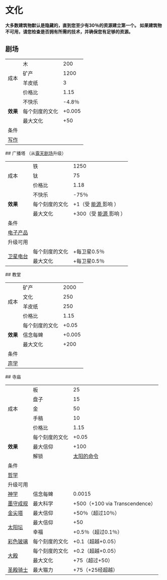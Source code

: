 # 文化
**大多数建筑物默认是隐藏的，直到您至少有30％的资源建立第一个。 如果建筑物不可用，请您检查是否拥有所需的技术，并确保您有足够的资源。**
## 剧场
<table class="wikitable">
	<tbody>
		<tr>
			<td rowspan="4" class="em">
							成本
			</td>
			<td>
							木
			</td>
			<td>
							200
			</td>
		</tr>
		<tr>
			<td>
						矿产
			</td>
			<td>
						1200
			</td>
		</tr>
		<tr>
			<td>
						羊皮纸
			</td>
			<td>
						3
			</td>
		</tr>
		<tr>
			<td>
						价格比
			</td>
			<td>
						1.15
			</td>
		</tr>
		<tr>
			<td rowspan="3">
				<strong>
							效果
				</strong>
			</td>
			<td>
						不快乐
			</td>
			<td>
						-4.8％
			</td>
		</tr>
		<tr>
			<td>
						每个刻度的文化
			</td>
			<td>
						+0.005
			</td>
		</tr>
		<tr>
			<td>
						最大文化
			</td>
			<td>
						+50
			</td>
		</tr>
		<tr>
			<td colspan="3" class="em">
						条件
			</td>
		</tr>
		<tr>
			<td colspan="3">
				<a href="#">
							写作
				</a>
			</td>
		</tr>
	</tbody>
</table>
## 广播塔
（从<a href="#">露天剧场</a>升级）
<table class="wikitable">
	<tbody>
		<tr>
			<td rowspan="3" class="em">
							成本
			</td>
			<td>
							铁
			</td>
			<td>
							1250
			</td>
		</tr>
		<tr>
			<td>
						钛
			</td>
			<td>
						75
			</td>
		</tr>
		<tr>
			<td>
						价格比
			</td>
			<td>
						1.18
			</td>
		</tr>
		<tr>
			<td rowspan="3">
				<strong>
							效果
				</strong>
			</td>
			<td>
						不快乐
			</td>
			<td>
						-75％
			</td>
		</tr>
		<tr>
			<td>
						每个刻度的文化
			</td>
			<td>
						+1（受
				<a href="#">
							能源
				</a>
						影响
						）
			</td>
		</tr>
		<tr>
			<td>
						最大文化
			</td>
			<td>
						+300（受
				<a href="#">
							能源
				</a>
						影响
						）
			</td>
		</tr>
		<tr>
			<td colspan="3" class="em">
						条件
			</td>
		</tr>
		<tr>
			<td colspan="3">
				<a href="#">
							电子产品
				</a>
			</td>
		</tr>
		<tr>
			<td colspan="3" class="em">
						升级可用
			</td>
		</tr>
		<tr>
			<td rowspan="2">
				<a href="#">
							卫星电台
				</a>
			</td>
			<td>
						每个刻度的文化
			</td>
			<td>
						+每卫星0.5％
			</td>
		</tr>
		<tr>
			<td>
						最大文化
			</td>
			<td>
						+每卫星0.5％
			</td>
		</tr>
	</tbody>
</table>
## 教堂
<table class="wikitable">
	<tbody>
		<tr>
			<td rowspan="4" class="em">
							成本
			</td>
			<td>
							矿产
			</td>
			<td>
							2000
			</td>
		</tr>
		<tr>
			<td>
						文化
			</td>
			<td>
						250
			</td>
		</tr>
		<tr>
			<td>
						羊皮纸
			</td>
			<td>
						250
			</td>
		</tr>
		<tr>
			<td>
						价格比
			</td>
			<td>
						1.15
			</td>
		</tr>
		<tr>
			<td rowspan="3">
				<strong>
							效果
				</strong>
			</td>
			<td>
						每个刻度的文化
			</td>
			<td>
						+0.05
			</td>
		</tr>
		<tr>
			<td>
						信念每蜱
			</td>
			<td>
						+0.005
			</td>
		</tr>
		<tr>
			<td>
						最大文化
			</td>
			<td>
						+200
			</td>
		</tr>
		<tr>
			<td colspan="3" class="em">
						条件
			</td>
		</tr>
		<tr>
			<td colspan="3">
				<a href="#">
							声学
				</a>
			</td>
		</tr>
	</tbody>
</table>
## 寺庙
<table class="wikitable">
	<tbody>
		<tr>
			<td rowspan="5" class="em">
							成本
			</td>
			<td>
							板
			</td>
			<td>
							25
			</td>
		</tr>
		<tr>
			<td>
						盘子
			</td>
			<td>
						15
			</td>
		</tr>
		<tr>
			<td>
						金
			</td>
			<td>
						50
			</td>
		</tr>
		<tr>
			<td>
						手稿
			</td>
			<td>
						10
			</td>
		</tr>
		<tr>
			<td>
						价格比
			</td>
			<td>
						1.15
			</td>
		</tr>
		<tr>
			<td rowspan="3">
				<strong>
							效果
				</strong>
			</td>
			<td>
						每个刻度的文化
			</td>
			<td>
						+0.05
			</td>
		</tr>
		<tr>
			<td>
						最大信仰
			</td>
			<td>
						+100
			</td>
		</tr>
		<tr>
			<td>
						解锁
			</td>
			<td>
				<a href="#">
							太阳的命令
				</a>
			</td>
		</tr>
		<tr>
			<td colspan="3" class="em">
						条件
			</td>
		</tr>
		<tr>
			<td colspan="3">
				<a href="#">
							哲学
				</a>
			</td>
		</tr>
		<tr>
			<td colspan="3" class="em">
						升级可用
			</td>
		</tr>
		<tr>
			<td>
				<a href="#">
							神学
				</a>
			</td>
			<td>
						信念每蜱
			</td>
			<td>
						0.0015
			</td>
		</tr>
		<tr>
			<td>
				<a href="#">
							墨守成规
				</a>
			</td>
			<td>
						最大科学
			</td>
			<td>
						+500（+100 via Transcendence）
			</td>
		</tr>
		<tr>
			<td>
				<a href="#">
							金尖塔
				</a>
			</td>
			<td>
						最大信仰
			</td>
			<td>
						+50％（超过10％）
			</td>
		</tr>
		<tr>
			<td rowspan="2">
				<a href="#">
							太阳坛
				</a>
			</td>
			<td>
						最大信仰
			</td>
			<td>
						+50
			</td>
		</tr>
		<tr>
			<td>
						幸福
			</td>
			<td>
						+0.5％（超过0.1％）
			</td>
		</tr>
		<tr>
			<td>
				<a href="#">
							彩色玻璃
				</a>
			</td>
			<td>
						每个刻度的文化
			</td>
			<td>
						+0.1（超越+0.05）
			</td>
		</tr>
		<tr>
			<td rowspan="2">
				<a href="#">
							大殿
				</a>
			</td>
			<td>
						每个刻度的文化
			</td>
			<td>
						+0.2（超越+0.05）
			</td>
		</tr>
		<tr>
			<td>
						最大文化
			</td>
			<td>
						+75（超过+50）
			</td>
		</tr>
		<tr>
			<td>
				<a href="#">
							圣殿骑士
				</a>
			</td>
			<td>
						最大猫力
			</td>
			<td>
						+75（+25经超越）
			</td>
		</tr>
	</tbody>
</table>